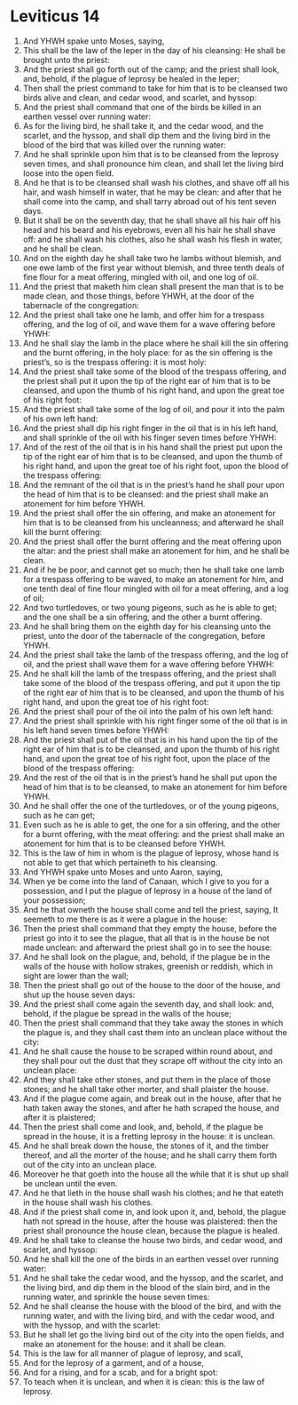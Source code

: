 ﻿# Leviticus 14
1. And YHWH spake unto Moses, saying, 
2. This shall be the law of the leper in the day of his cleansing: He shall be brought unto the priest: 
3. And the priest shall go forth out of the camp; and the priest shall look, and, behold, if the plague of leprosy be healed in the leper; 
4. Then shall the priest command to take for him that is to be cleansed two birds alive and clean, and cedar wood, and scarlet, and hyssop: 
5. And the priest shall command that one of the birds be killed in an earthen vessel over running water: 
6. As for the living bird, he shall take it, and the cedar wood, and the scarlet, and the hyssop, and shall dip them and the living bird in the blood of the bird that was killed over the running water: 
7. And he shall sprinkle upon him that is to be cleansed from the leprosy seven times, and shall pronounce him clean, and shall let the living bird loose into the open field. 
8. And he that is to be cleansed shall wash his clothes, and shave off all his hair, and wash himself in water, that he may be clean: and after that he shall come into the camp, and shall tarry abroad out of his tent seven days. 
9. But it shall be on the seventh day, that he shall shave all his hair off his head and his beard and his eyebrows, even all his hair he shall shave off: and he shall wash his clothes, also he shall wash his flesh in water, and he shall be clean. 
10. And on the eighth day he shall take two he lambs without blemish, and one ewe lamb of the first year without blemish, and three tenth deals of fine flour for a meat offering, mingled with oil, and one log of oil. 
11. And the priest that maketh him clean shall present the man that is to be made clean, and those things, before YHWH, at the door of the tabernacle of the congregation: 
12. And the priest shall take one he lamb, and offer him for a trespass offering, and the log of oil, and wave them for a wave offering before YHWH: 
13. And he shall slay the lamb in the place where he shall kill the sin offering and the burnt offering, in the holy place: for as the sin offering is the priest’s, so is the trespass offering: it is most holy: 
14. And the priest shall take some of the blood of the trespass offering, and the priest shall put it upon the tip of the right ear of him that is to be cleansed, and upon the thumb of his right hand, and upon the great toe of his right foot: 
15. And the priest shall take some of the log of oil, and pour it into the palm of his own left hand: 
16. And the priest shall dip his right finger in the oil that is in his left hand, and shall sprinkle of the oil with his finger seven times before YHWH: 
17. And of the rest of the oil that is in his hand shall the priest put upon the tip of the right ear of him that is to be cleansed, and upon the thumb of his right hand, and upon the great toe of his right foot, upon the blood of the trespass offering: 
18. And the remnant of the oil that is in the priest’s hand he shall pour upon the head of him that is to be cleansed: and the priest shall make an atonement for him before YHWH. 
19. And the priest shall offer the sin offering, and make an atonement for him that is to be cleansed from his uncleanness; and afterward he shall kill the burnt offering: 
20. And the priest shall offer the burnt offering and the meat offering upon the altar: and the priest shall make an atonement for him, and he shall be clean. 
21. And if he be poor, and cannot get so much; then he shall take one lamb for a trespass offering to be waved, to make an atonement for him, and one tenth deal of fine flour mingled with oil for a meat offering, and a log of oil; 
22. And two turtledoves, or two young pigeons, such as he is able to get; and the one shall be a sin offering, and the other a burnt offering. 
23. And he shall bring them on the eighth day for his cleansing unto the priest, unto the door of the tabernacle of the congregation, before YHWH. 
24. And the priest shall take the lamb of the trespass offering, and the log of oil, and the priest shall wave them for a wave offering before YHWH: 
25. And he shall kill the lamb of the trespass offering, and the priest shall take some of the blood of the trespass offering, and put it upon the tip of the right ear of him that is to be cleansed, and upon the thumb of his right hand, and upon the great toe of his right foot: 
26. And the priest shall pour of the oil into the palm of his own left hand: 
27. And the priest shall sprinkle with his right finger some of the oil that is in his left hand seven times before YHWH: 
28. And the priest shall put of the oil that is in his hand upon the tip of the right ear of him that is to be cleansed, and upon the thumb of his right hand, and upon the great toe of his right foot, upon the place of the blood of the trespass offering: 
29. And the rest of the oil that is in the priest’s hand he shall put upon the head of him that is to be cleansed, to make an atonement for him before YHWH. 
30. And he shall offer the one of the turtledoves, or of the young pigeons, such as he can get; 
31. Even such as he is able to get, the one for a sin offering, and the other for a burnt offering, with the meat offering: and the priest shall make an atonement for him that is to be cleansed before YHWH. 
32. This is the law of him in whom is the plague of leprosy, whose hand is not able to get that which pertaineth to his cleansing. 
33.  And YHWH spake unto Moses and unto Aaron, saying, 
34. When ye be come into the land of Canaan, which I give to you for a possession, and I put the plague of leprosy in a house of the land of your possession; 
35. And he that owneth the house shall come and tell the priest, saying, It seemeth to me there is as it were a plague in the house: 
36. Then the priest shall command that they empty the house, before the priest go into it to see the plague, that all that is in the house be not made unclean: and afterward the priest shall go in to see the house: 
37. And he shall look on the plague, and, behold, if the plague be in the walls of the house with hollow strakes, greenish or reddish, which in sight are lower than the wall; 
38. Then the priest shall go out of the house to the door of the house, and shut up the house seven days: 
39. And the priest shall come again the seventh day, and shall look: and, behold, if the plague be spread in the walls of the house; 
40. Then the priest shall command that they take away the stones in which the plague is, and they shall cast them into an unclean place without the city: 
41. And he shall cause the house to be scraped within round about, and they shall pour out the dust that they scrape off without the city into an unclean place: 
42. And they shall take other stones, and put them in the place of those stones; and he shall take other morter, and shall plaister the house. 
43. And if the plague come again, and break out in the house, after that he hath taken away the stones, and after he hath scraped the house, and after it is plaistered; 
44. Then the priest shall come and look, and, behold, if the plague be spread in the house, it is a fretting leprosy in the house: it is unclean. 
45. And he shall break down the house, the stones of it, and the timber thereof, and all the morter of the house; and he shall carry them forth out of the city into an unclean place. 
46. Moreover he that goeth into the house all the while that it is shut up shall be unclean until the even. 
47. And he that lieth in the house shall wash his clothes; and he that eateth in the house shall wash his clothes. 
48. And if the priest shall come in, and look upon it, and, behold, the plague hath not spread in the house, after the house was plaistered: then the priest shall pronounce the house clean, because the plague is healed. 
49. And he shall take to cleanse the house two birds, and cedar wood, and scarlet, and hyssop: 
50. And he shall kill the one of the birds in an earthen vessel over running water: 
51. And he shall take the cedar wood, and the hyssop, and the scarlet, and the living bird, and dip them in the blood of the slain bird, and in the running water, and sprinkle the house seven times: 
52. And he shall cleanse the house with the blood of the bird, and with the running water, and with the living bird, and with the cedar wood, and with the hyssop, and with the scarlet: 
53. But he shall let go the living bird out of the city into the open fields, and make an atonement for the house: and it shall be clean. 
54. This is the law for all manner of plague of leprosy, and scall, 
55. And for the leprosy of a garment, and of a house, 
56. And for a rising, and for a scab, and for a bright spot: 
57. To teach when it is unclean, and when it is clean: this is the law of leprosy. 
